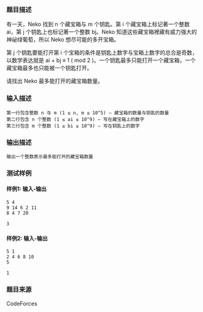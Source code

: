 ### 题目描述

有一天，Neko 找到 n 个藏宝箱与 m 个钥匙。第 i 个藏宝箱上标记著一个整数 ai，第 j 个钥匙上也标记著一个整数 bj。Neko 知道这些藏宝箱裡藏有威力强大的神祕绿葡萄，所以 Neko 想尽可能的多开宝箱。

第 j 个钥匙要能打开第 i 个宝箱的条件是钥匙上数字与宝箱上数字的总合是奇数，以数学表达就是 ai + bj ≡ 1 ( mod 2 )。一个钥匙最多只能打开一个藏宝箱，一个藏宝箱最多也只能被一个钥匙打开。

请找出 Neko 最多能打开的藏宝箱数量。

### 输入描述

```
第一行包含整数 n 与 m (1 ≤ n, m ≤ 10^5) — 藏宝箱的数量与钥匙的数量
第二行包含 n 个整数 (1 ≤ ai ≤ 10^9) — 写在藏宝箱上的数字
第三行包含 m 个整数 (1 ≤ bi ≤ 10^9) — 写在钥匙上的数字
```

### 输出描述

```
输出一个整数表示最多能打开的藏宝箱数量
```

### 测试样例

#### 样例1: 输入-输出

```
5 4
9 14 6 2 11
8 4 7 20
```

```
3
```

#### 样例2: 输入-输出

```
5 1
2 4 6 8 10
5
```

```
1
```

### 题目来源

CodeForces
